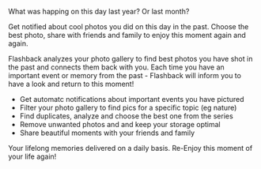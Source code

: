 
What was happing on this day last year? Or last month? 

Get notified about cool photos you did on this day in the past. Choose the best photo, share with friends and family to enjoy this moment again and again.

Flashback analyzes your photo gallery to find best photos you have shot in the past and connects them back with you. Each time you have an important event or memory from the past - Flashback will inform you to have a look and return to this moment!

  - Get automatc notifications about important events you have pictured 
  - Filter your photo gallery to find pics for a specific topic (eg nature)
  - Find duplicates, analyze and choose the best one from the series
  - Remove unwanted photos and and keep your storage optimal
  - Share beautiful moments with your friends and family 

Your lifelong memories delivered on a daily basis. Re-Enjoy this moment of your life again!
